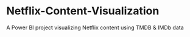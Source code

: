 # Netflix-Content-Visualization
A Power BI project visualizing Netflix content using TMDB &amp; IMDb data
